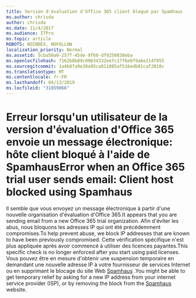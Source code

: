 ```yaml
---
title: Version d'évaluation d'Office 365 client bloqué par Spamhaus
ms.author: chrisda
author: chrisda
ms.date: 11/4/2017
ms.audience: ITPro
ms.topic: article
ROBOTS: NOINDEX, NOFOLLOW
localization_priority: Normal
ms.assetid: 5cba50a0-257f-45de-9f68-df9250838eba
ms.openlocfilehash: 7162b8b89c09834332eefc17f6e0f9a6e214f955
ms.sourcegitcommit: 1a4b8fa9e38a95ca811085af516edb81caf2018c
ms.translationtype: MT
ms.contentlocale: fr-FR
ms.lasthandoff: 04/13/2019
ms.locfileid: "31859066"
---
```

# <a name="error-when-an-office-365-trial-user-sends-email-client-host-blocked-using-spamhaus"></a><span data-ttu-id="3767e-102">Erreur lorsqu'un utilisateur de la version d'évaluation d'Office 365 envoie un message électronique: hôte client bloqué à l'aide de Spamhaus</span><span class="sxs-lookup"><span data-stu-id="3767e-102">Error when an Office 365 trial user sends email: Client host blocked using Spamhaus</span></span>

<span data-ttu-id="3767e-103">Il semble que vous envoyez un message électronique à partir d'une nouvelle organisation d'évaluation d'Office 365.</span><span class="sxs-lookup"><span data-stu-id="3767e-103">It appears that you are sending email from a new Office 365 trial organization.</span></span> <span data-ttu-id="3767e-104">Afin d'éviter les abus, nous bloquons les adresses IP qui ont été précédemment compromises.</span><span class="sxs-lookup"><span data-stu-id="3767e-104">To help prevent abuse, we block IP addresses that are known to have been previously compromised.</span></span> <span data-ttu-id="3767e-105">Cette vérification spécifique n'est plus appliquée après avoir commencé à utiliser des licences payantes.</span><span class="sxs-lookup"><span data-stu-id="3767e-105">This specific check is no longer enforced after you start using paid licenses.</span></span> <span data-ttu-id="3767e-106">Vous pouvez être en mesure d'obtenir une suspension temporaire en demandant une nouvelle adresse IP à votre fournisseur de services Internet ou en supprimant le blocage du site Web [Spamhaus](https://go.microsoft.com/fwlink/p/?linkid=123245) .</span><span class="sxs-lookup"><span data-stu-id="3767e-106">You might be able to get temporary relief by asking for a new IP address from your internet service provider (ISP), or by removing the block from the [Spamhaus](https://go.microsoft.com/fwlink/p/?linkid=123245) website.</span></span>
